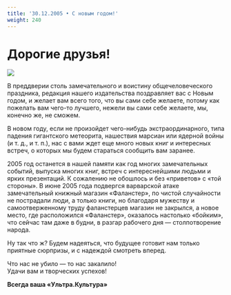 ```yaml
---
title: '30.12.2005 • С новым годом!'
weight: 240
---
```


# Дорогие друзья!

![](/img/d_m_topor.jpg)

В преддверии столь замечательного и воистину общечеловеческого праздника, редакция нашего издательства поздравляет вас с Новым годом, и желает вам всего того, что вы сами себе желаете, потому как пожелать вам чего-то лучшего, нежели вы сами себе желаете, мы, конечно же, не сможем.

В новом году, если не произойдет чего-нибудь экстраординарного, типа падения гигантского метеорита, нашествия марсиан или ядерной войны (и т. д., и т. п.), нас с вами ждет еще много новых книг и интересных встреч, о которых мы будем стараться сообщить вам заранее.

2005 год останется в нашей памяти как год многих замечательных событий, выпуска многих книг, встреч с интереснейшими людьми и ярких презентаций.
К сожалению не обошлось и без «приветов» с «той стороны». В июне 2005 года подвергся варварской атаке замечательный книжный магазин «Фаланстер», по чистой случайности не пострадали люди, а только книги, но благодаря мужеству и самоотверженному труду фаланстерцев магазин не закрылся, а новое место, где расположился «Фаланстер», оказалось настолько «бойким», что сейчас там даже в будни, в разгар рабочего дня — столпотворение народа.

Ну так что ж? Будем надеяться, что будущее готовит нам только приятные сюрпризы, и с надеждой смотреть вперед.

Что нас не убило — то нас закалило!\
Удачи вам и творческих успехов!

__Всегда ваша «Ультра.Культура»__